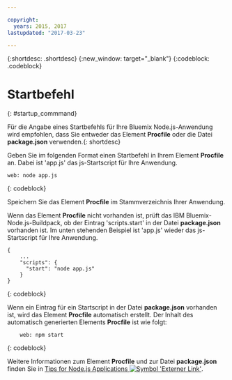 ```yaml
---

copyright:
  years: 2015, 2017
lastupdated: "2017-03-23"

---
```


{:shortdesc: .shortdesc}
{:new_window: target="_blank"}
{:codeblock: .codeblock}


# Startbefehl
{: #startup_commmand}

Für die Angabe eines Startbefehls für Ihre Bluemix Node.js-Anwendung wird empfohlen, dass Sie entweder das Element **Procfile** oder die Datei **package.json** verwenden.{: shortdesc}

Geben Sie im folgenden Format einen Startbefehl in Ihrem Element **Procfile** an. Dabei ist 'app.js' das js-Startscript für Ihre Anwendung.
```
web: node app.js
```
{: codeblock}

Speichern Sie das Element **Procfile** im Stammverzeichnis Ihrer Anwendung.

Wenn das Element **Procfile** nicht vorhanden ist, prüft das IBM Bluemix-Node.js-Buildpack, ob der Eintrag 'scripts.start' in der Datei **package.json** vorhanden ist. Im unten stehenden Beispiel ist 'app.js' wieder das js-Startscript für Ihre Anwendung.
```
{
    ...   
    "scripts": {
      "start": "node app.js"
    }
}
```
{: codeblock}

Wenn ein Eintrag für ein Startscript in der Datei **package.json** vorhanden ist, wird das Element **Procfile** automatisch erstellt. Der Inhalt des automatisch generierten Elements **Procfile** ist wie folgt:
```
    web: npm start
```
{: codeblock}

Weitere Informationen zum Element **Procfile** und zur Datei **package.json** finden Sie in [Tips for Node.js Applications ![Symbol 'Externer Link'](../../icons/launch-glyph.svg "Symbol 'Externer Link'")](https://docs.cloudfoundry.org/buildpacks/node/node-tips.html).
